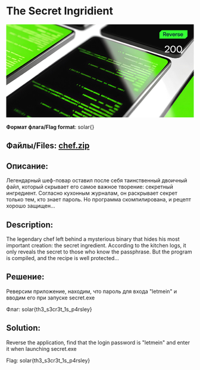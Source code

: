 # The Secret Ingridient

![alt text](Reverse.jpg)

**Формат флага/Flag format**: solar{}

**Файлы/Files**: [chef.zip](chef.zip)
---
**Описание**: 
---
Легендарный шеф-повар оставил после себя таинственный двоичный файл, который скрывает его самое важное творение: секретный ингредиент. Согласно кухонным журналам, он раскрывает секрет только тем, кто знает пароль. Но программа скомпилирована, и рецепт хорошо защищен...

**Description**: 
----
The legendary chef left behind a mysterious binary that hides his most important creation: the secret ingredient.
According to the kitchen logs, it only reveals the secret to those who know the passphrase. But the program is compiled, and the recipe is well protected...

**Решение**:
---
Реверсим приложение, находим, что пароль для входа "letmein" и вводим его при запуске secret.exe

Флаг: solar{th3_s3cr3t_1s_p4rsley}

**Solution**:
---
Reverse the application, find that the login password is "letmein" and enter it when launching secret.exe

Flag: solar{th3_s3cr3t_1s_p4rsley}